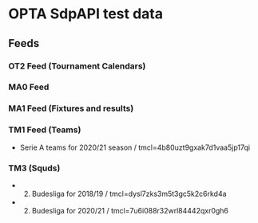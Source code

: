 # OPTA SdpAPI test data

## Feeds

### OT2 Feed (Tournament Calendars)

### MA0 Feed

### MA1 Feed (Fixtures and results)

### TM1 Feed (Teams)

- Serie A teams for 2020/21 season / tmcl=4b80uzt9gxak7d1vaa5jp17qi

### TM3 (Squds)

- 2. Budesliga for 2018/19 / tmcl=dysl7zks3m5t3gc5k2c6rkd4a
- 2. Budesliga for 2020/21 / tmcl=7u6i088r32wrl84442qxr0gh6
